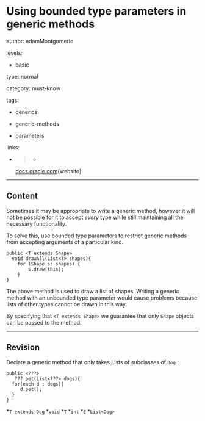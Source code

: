 # Using bounded type parameters in generic methods
author: adamMontgomerie

levels:

  - basic

type: normal

category: must-know

tags:

  - generics

  - generic-methods

  - parameters

links:

  - >-
    [docs.oracle.com](https://docs.oracle.com/javase/tutorial/java/generics/bounded.html){website}

---
## Content

Sometimes it may be appropriate to write a generic method, however it will not be possible for it to accept *every* type while still maintaining all the necessary functionality.

To solve this, use bounded type parameters to restrict generic methods from accepting arguments of a particular kind.
```
public <T extends Shape> 
  void drawAll(List<T> shapes){
    for (Shape s: shapes) {
        s.draw(this);
    }
}
```
The above method is used to draw a list of shapes. Writing a generic method with an unbounded type parameter would cause problems because lists of other types cannot be drawn in this way.

By specifying that `<T extends Shape>` we guarantee that only `Shape` objects can be passed to the method.

---
## Revision

Declare a generic method that only takes Lists of subclasses of `Dog` :
```
public <???> 
   ??? pet(List<???> dogs){
  for(each d : dogs){
     d.pet();
  }
}
```
*`T extends Dog` 
*`void` 
*`T` 
*`int` 
*`E` 
*`List<Dog>`